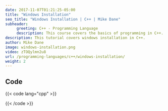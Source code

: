 ```yaml
---
date: 2017-11-07T01:21:25-05:00
title: "Windows Installation"
seo_title: "Windows Installation | C++ | Mike Dane"
subheader:
     greeting: C++ - Programming Language
     description: This course covers the basics of programming in C++. Work your way through the videos and we'll teach you everything you need to know to start your programming journey!
description: This tutorial covers windows installation in C++.
author: Mike Dane
image: windows-installation.png
video: zTOQylmn2u8
url: /programming-languages/c++/windows-installation/
weight: 2
---
```


## Code

{{< code lang="cpp" >}}

{{< /code >}}
